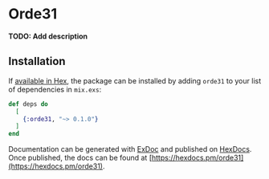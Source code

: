 # Orde31

**TODO: Add description**

## Installation

If [available in Hex](https://hex.pm/docs/publish), the package can be installed
by adding `orde31` to your list of dependencies in `mix.exs`:

```elixir
def deps do
  [
    {:orde31, "~> 0.1.0"}
  ]
end
```

Documentation can be generated with [ExDoc](https://github.com/elixir-lang/ex_doc)
and published on [HexDocs](https://hexdocs.pm). Once published, the docs can
be found at [https://hexdocs.pm/orde31](https://hexdocs.pm/orde31).

